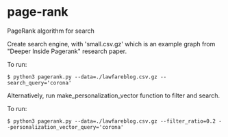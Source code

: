 # page-rank
PageRank algorithm for search

Create search engine, with 'small.csv.gz' which is an example graph from "Deeper Inside Pagerank" research paper.

To run:
```
$ python3 pagerank.py --data=./lawfareblog.csv.gz --search_query='corona'
```
Alternatively, run make_personalization_vector function to filter and search.

To run:
```
$ python3 pagerank.py --data=./lawfareblog.csv.gz --filter_ratio=0.2 --personalization_vector_query='corona'
```
